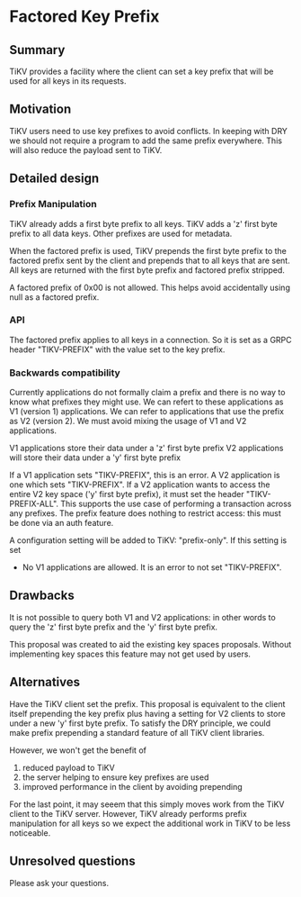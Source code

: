 # Factored Key Prefix

## Summary

TiKV provides a facility where the client can set a key prefix that will be used for all keys in its requests.

## Motivation

TiKV users need to use key prefixes to avoid conflicts.
In keeping with DRY we should not require a program to add the same prefix everywhere.
This will also reduce the payload sent to TiKV.

## Detailed design

### Prefix Manipulation

TiKV already adds a first byte prefix to all keys.
TiKV adds a 'z' first byte prefix to all data keys. Other prefixes are used for metadata.

When the factored prefix is used, TiKV prepends the first byte prefix to the factored prefix sent by the client and prepends that to all keys that are sent.
All keys are returned with the first byte prefix and factored prefix stripped.

A factored prefix of 0x00 is not allowed. This helps avoid accidentally using null as a factored prefix.

### API

The factored prefix applies to all keys in a connection.
So it is set as a GRPC header "TIKV-PREFIX" with the value set to the key prefix.

### Backwards compatibility

Currently applications do not formally claim a prefix and there is no way to know what prefixes they might use.
We can refert to these applications as V1 (version 1) applications. We can refer to applications that use the prefix as V2 (version 2).
We must avoid mixing the usage of V1 and V2 applications.

V1 applications store their data under a 'z' first byte prefix
V2 applications will store their data under a 'y' first byte prefix

If a V1 application sets "TIKV-PREFIX", this is an error.
A V2 application is one which sets "TIKV-PREFIX".
If a V2 application wants to access the entire V2 key space ('y' first byte prefix), it must set the header "TIKV-PREFIX-ALL".
This supports the use case of performing a transaction across any prefixes. The prefix feature does nothing to restrict access: this must be done via an auth feature.

A configuration setting will be added to TiKV: "prefix-only". If this setting is set
* No V1 applications are allowed. It is an error to not set "TIKV-PREFIX".


## Drawbacks

It is not possible to query both V1 and V2 applications: in other words to query the 'z' first byte prefix and the 'y' first byte prefix.

This proposal was created to aid the existing key spaces proposals. Without implementing key spaces this feature may not get used by users.


## Alternatives

Have the TiKV client set the prefix.
This proposal is equivalent to the client itself prepending the key prefix plus having a setting for V2 clients to store under a new 'y' first byte prefix.
To satisfy the DRY principle, we could make prefix prepending a standard feature of all TiKV client libraries.

However, we won't get the benefit of
1) reduced payload to TiKV
2) the server helping to ensure key prefixes are used
3) improved performance in the client by avoiding prepending

For the last point, it may seeem that this simply moves work from the TiKV client to the TiKV server.
However, TiKV already performs prefix manipulation for all keys so we expect the additional work in TiKV to be less noticeable.

## Unresolved questions

Please ask your questions.
